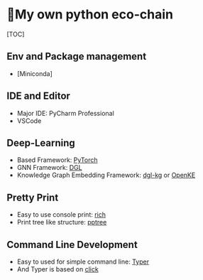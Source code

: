 # 🐍My own python eco-chain

[TOC]

## Env and Package management

+ [Miniconda]

## IDE and Editor

+ Major IDE: PyCharm Professional
+ VSCode

## Deep-Learning

+ Based Framework: [PyTorch](https://pytorch.org/)
+ GNN Framework: [DGL](https://github.com/dmlc/dgl)
+ Knowledge Graph Embedding Framework: [dgl-kg](https://github.com/awslabs/dgl-ke) or [OpenKE](https://github.com/thunlp/OpenKE)

## Pretty Print

+ Easy to use console print: [rich](https://github.com/willmcgugan/rich)
+ Print tree like structure: [pptree](https://github.com/clemtoy/pptree)

## Command Line Development

+ Easy to used for simple command line: [Typer](https://github.com/tiangolo/typer)
+ And Typer is based on [click](https://github.com/pallets/click/)
